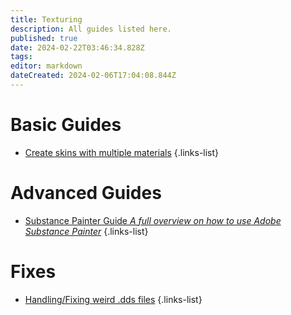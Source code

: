 ```yaml
---
title: Texturing
description: All guides listed here.
published: true
date: 2024-02-22T03:46:34.828Z
tags: 
editor: markdown
dateCreated: 2024-02-06T17:04:08.844Z
---
```


# Basic Guides

- [Create skins with multiple materials](/specific-guide/texturing/create-skin-with-multiple-mats)
{.links-list}

# Advanced Guides

- [Substance Painter Guide *A full overview on how to use Adobe Substance Painter*](/specific-guide/texturing/substance-painter-guide)
{.links-list}

# Fixes

- [Handling/Fixing weird .dds files](/specific-guide/texturing/handling_fix_weird_dds_files)
{.links-list}

